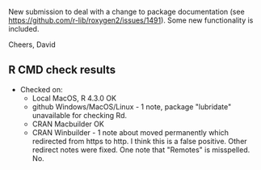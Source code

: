 
New submission to deal with a change to package documentation
(see https://github.com/r-lib/roxygen2/issues/1491). Some new
functionality is included.

Cheers,
David


## R CMD check results

* Checked on:
  - Local MacOS, R 4.3.0 OK
  - github Windows/MacOS/Linux - 1 note, package "lubridate" unavailable for checking Rd.
  - CRAN Macbuilder OK
  - CRAN Winbuilder - 1 note about moved permanently which redirected from https to http.
    I think this is a false positive. Other redirect notes were fixed. One note 
    that "Remotes" is misspelled. No.
